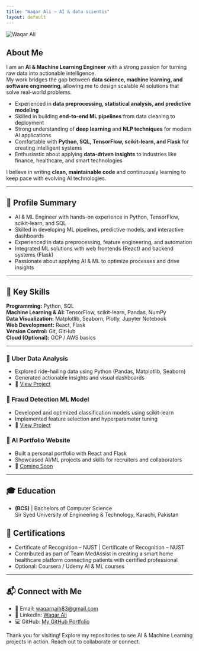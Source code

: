 ```yaml
---
title: "Waqar Ali – AI & data scientis"
layout: default
---
```


<section class="hero">
  <div class="profile-card">
    <img src="{{ '/dp.jpg' | relative_url }}" alt="Waqar Ali" class="profile-pic"/>
  </div>
</section>

## About Me  

I am an **AI & Machine Learning Engineer** with a strong passion for turning raw data into actionable intelligence.  
My work bridges the gap between **data science, machine learning, and software engineering**, allowing me to design scalable AI solutions that solve real-world problems.  

- Experienced in **data preprocessing, statistical analysis, and predictive modeling**  
- Skilled in building **end-to-end ML pipelines** from data cleaning to deployment  
- Strong understanding of **deep learning** and **NLP techniques** for modern AI applications  
- Comfortable with **Python, SQL, TensorFlow, scikit-learn, and Flask** for creating intelligent systems  
- Enthusiastic about applying **data-driven insights** to industries like finance, healthcare, and smart technologies  

I believe in writing **clean, maintainable code** and continuously learning to keep pace with evolving AI technologies.  


---

## 👤 Profile Summary

- AI & ML Engineer with hands-on experience in Python, TensorFlow, scikit-learn, and SQL  
- Skilled in developing ML pipelines, predictive models, and interactive dashboards  
- Experienced in data preprocessing, feature engineering, and automation  
- Integrated ML solutions with web frontends (React) and backend systems (Flask)  
- Passionate about applying AI & ML to optimize processes and drive insights

---

## 🧠 Key Skills

**Programming:** Python, SQL  
**Machine Learning & AI:** TensorFlow, scikit-learn, Pandas, NumPy  
**Data Visualization:** Matplotlib, Seaborn, Plotly, Jupyter Notebook  
**Web Development:** React, Flask  
**Version Control:** Git, GitHub  
**Cloud (Optional):** GCP / AWS basics

---

### 🔹 Uber Data Analysis
- Explored ride-hailing data using Python (Pandas, Matplotlib, Seaborn)  
- Generated actionable insights and visual dashboards  
- 🔗 [View Project](https://github.com/Wr5hxf/Ride-Hailing-Services-Usage-User-Experience-Analysis)

### 🔹 Fraud Detection ML Model
- Developed and optimized classification models using scikit-learn  
- Implemented feature selection and hyperparameter tuning  
- 🔗 [View Project](https://github.com/Wr5hxf/Financial-Transactions-Fraud-Detection)

### 🔹 AI Portfolio Website
- Built a personal portfolio with React and Flask  
- Showcased AI/ML projects and skills for recruiters and collaborators  
- 🔗 [Coming Soon]()

---

## 🎓 Education

- **(BCS)** | Bachelors of Computer Science  
  Sir Syed University of Engineering & Technology, Karachi, Pakistan


## 📜 Certifications

- Certificate of Recognition – NUST | Certificate of Recognition – NUST
- Contributed as part of Team MedAssist in creating a smart home healthcare platform connecting patients with certified professional
- Optional: Coursera / Udemy AI & ML courses

---

## 📬 Connect with Me

- 📧 Email: [waqarnaih83@gmail.com](mailto:waqarnaih83@gmail.com)  
- 🔗 LinkedIn: [Waqar Ali](https://www.linkedin.com/in/waqar-ali-bb45b1246/)  
- 💻 GitHub: [My GitHub Portfolio](https://github.com/Wr5hxf/Waqar_N_github.io)


Thank you for visiting! Explore my repositories to see AI & Machine Learning projects in action. Reach out to collaborate or connect.
